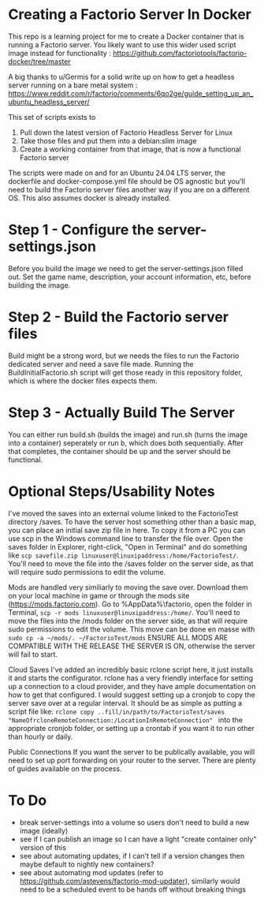 # Creating a Factorio Server In Docker

This repo is a learning project for me to create a Docker container that is running a Factorio server. You likely want to use this wider used script image instead for functionality : https://github.com/factoriotools/factorio-docker/tree/master

A big thanks to u/Germis for a solid write up on how to get a headless server running on a bare metal system : https://www.reddit.com/r/factorio/comments/6qo2ge/guide_setting_up_an_ubuntu_headless_server/

This set of scripts exists to 
1. Pull down the latest version of Factorio Headless Server for Linux
2. Take those files and put them into a debian:slim image
3. Create a working container from that image, that is now a functional Factorio server

The scripts were made on and for an Ubuntu 24.04 LTS server, the dockerfile and docker-compose.yml file should be OS agnostic but you'll need to build the Factorio server files another way if you are on a different OS. This also assumes docker is already installed.

# Step 1 - Configure the server-settings.json
Before you build the image we need to get the server-settings.json filled out. Set the game name, description, your account information, etc, before building the image.

# Step 2 - Build the Factorio server files
Build might be a strong word, but we needs the files to run the Factorio dedicated server and need a save file made. Running the BuildInitialFactorio.sh script will get those ready in this repository folder, which is where the docker files expects them.

# Step 3 - Actually Build The Server
You can either run build.sh (builds the image) and run.sh (turns the image into a container) seperately or run b, which does both sequentially. After that completes, the container should be up and the server should be functional.

# Optional Steps/Usability Notes
I've moved the saves into an external volume linked to the FactorioTest directory /saves. To have the server host something other than a basic map, you can place an initial save zip file in here. To copy it from a PC you can use scp in the Windows command line to transfer the file over. Open the saves folder in Explorer, right-click, "Open in Terminal" and do something like `scp savefile.zip linuxuser@linuxipaddress:/home/FactorioTest/`. You'll need to move the file into the /saves folder on the server side, as that will require sudo permissions to edit the volume.

Mods are handled very similiarly to moving the save over. Download them on your local machine in game or through the mods site (https://mods.factorio.com). Go to %AppData%\factorio, open the folder in Terminal, `scp -r mods linuxuser@linuxipaddress:/home/`. You'll need to move the files into the /mods folder on the server side, as that will require sudo permissions to edit the volume. This move can be done en masse with `sudo cp -a ~/mods/. ~/FactorioTest/mods` ENSURE ALL MODS ARE COMPATIBLE WITH THE RELEASE THE SERVER IS ON, otherwise the server will fail to start. 

Cloud Saves
I've added an incredibly basic rclone script here, it just installs it and starts the configurator. rclone has a very friendly interface for setting up a connection to a cloud provider, and they have ample documentation on how to get that configured. I would suggest setting up a cronjob to copy the server save over at a regular interval. It should be as simple as putting a script file like:
`rclone copy ..fill/in/path/to/FactorioTest/saves "NameOfrcloneRemoteConnection:/LocationInRemoteConnection"
` into the appropriate cronjob folder, or setting up a crontab if you want it to run other than hourly or daily. 

Public Connections
If you want the server to be publically available, you will need to set up port forwarding on your router to the server. There are plenty of guides available on the process. 

# To Do
- break server-settings into a volume so users don't need to build a new image (ideally)
- see if I can publish an image so I can have a light "create container only" version of this
- see about automating updates, if I can't tell if a version changes then maybe default to nightly new containers?
- see about automating mod updates (refer to https://github.com/astevens/factorio-mod-updater), similarly would need to be a scheduled event to be hands off without breaking things
